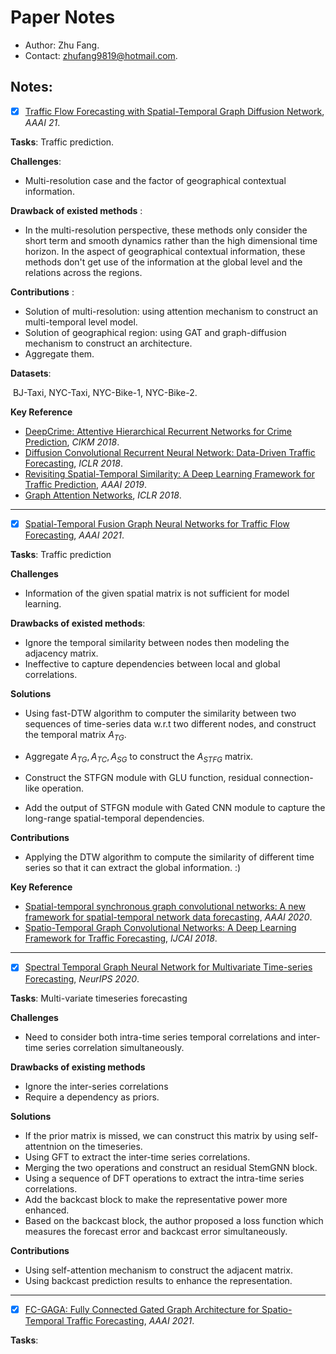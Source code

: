# Paper Notes

- Author: Zhu Fang.
- Contact: zhufang9819@hotmail.com.

## Notes:
- [x] [Traffic Flow Forecasting with Spatial-Temporal Graph Diffusion Network](https://www.aaai.org/AAAI21Papers/AISI-9334.ZhangX.pdf), *AAAI 21*. 

**Tasks**: Traffic prediction.

**Challenges**:

- Multi-resolution case and the factor of geographical contextual information.

**Drawback of existed methods** :

- In the multi-resolution perspective, these methods only consider the short term and smooth dynamics rather than the high dimensional time horizon. In the aspect of geographical contextual information, these methods don't get use of the information at the global level and the relations across the regions.

**Contributions** :

- Solution of multi-resolution: using attention mechanism to construct an multi-temporal level model. 
- Solution of geographical region: using GAT and graph-diffusion mechanism to construct an architecture.
- Aggregate them.

**Datasets**:

​	BJ-Taxi, NYC-Taxi, NYC-Bike-1, NYC-Bike-2.

**Key Reference**

- [DeepCrime: Attentive Hierarchical Recurrent Networks for Crime Prediction](http://urban-computing.com/pdf/CIKM2018deepcrime.pdf), *CIKM 2018*.
- [Diffusion Convolutional Recurrent Neural Network: Data-Driven Traffic Forecasting](https://arxiv.org/pdf/1707.01926v3.pdf), *ICLR 2018*.
- [Revisiting Spatial-Temporal Similarity: A Deep Learning Framework for Traffic Prediction](https://arxiv.org/pdf/1803.01254.pdf), *AAAI 2019*.
- [Graph Attention Networks](https://arxiv.org/pdf/1710.10903v3.pdf), *ICLR 2018*.


---
- [x] [Spatial-Temporal Fusion Graph Neural Networks for Traffic Flow Forecasting](https://arxiv.org/abs/2012.09641), *AAAI 2021*.

**Tasks**: Traffic prediction

**Challenges**

- Information of the given spatial matrix is not sufficient for model learning.

**Drawbacks of existed methods**:

- Ignore the temporal similarity between nodes then modeling the adjacency matrix.
- Ineffective to capture dependencies between local and global correlations.

**Solutions**

- Using fast-DTW algorithm to computer the similarity between two sequences of time-series data w.r.t two different nodes, and construct the temporal matrix $A_{TG}$.
- Aggregate $A_{TG}, A_{TC}, A_{SG}$ to construct the $A_{STFG}$ matrix.
- Construct the STFGN module with GLU function, residual connection-like operation.

- Add the output of STFGN module with Gated CNN module to capture the long-range spatial-temporal dependencies.

**Contributions**
- Applying the DTW algorithm to compute the similarity of different time series so that it can extract the global information. :)

**Key Reference**

- [Spatial-temporal synchronous graph convolutional networks: A new framework for spatial-temporal network data forecasting](https://ojs.aaai.org/index.php/AAAI/article/view/5438), *AAAI 2020*.
- [Spatio-Temporal Graph Convolutional Networks: A Deep Learning Framework for Traffic Forecasting](https://www.ijcai.org/proceedings/2018/0505), *IJCAI 2018*.

---
- [x] [Spectral Temporal Graph Neural Network for Multivariate Time-series Forecasting](https://papers.nips.cc/paper/2020/file/cdf6581cb7aca4b7e19ef136c6e601a5-Paper.pdf), *NeurIPS 2020*.

**Tasks**: Multi-variate timeseries forecasting

**Challenges**
- Need to consider both intra-time series temporal correlations and inter-time series correlation simultaneously.

**Drawbacks of existing methods**
- Ignore the inter-series correlations
- Require a dependency as priors.

**Solutions**
- If the prior matrix is missed, we can construct this matrix by using self-attentnion on the timeseries.
- Using GFT to extract the inter-time series correlations.
- Merging the two operations and construct an residual StemGNN block.
- Using a sequence of DFT operations to extract the intra-time series correlations.
- Add the backcast block to make the representative power more enhanced.
- Based on the backcast block, the author proposed a loss function which measures the forecast error and backcast error simultaneously.
  
**Contributions**
- Using self-attention mechanism to construct the adjacent matrix.
- Using backcast prediction results to enhance the representation.
---
- [x] [FC-GAGA: Fully Connected Gated Graph Architecture for Spatio-Temporal Traffic Forecasting](https://ojs.aaai.org/index.php/AAAI/article/view/17114/16921), *AAAI 2021*.

**Tasks**: 





